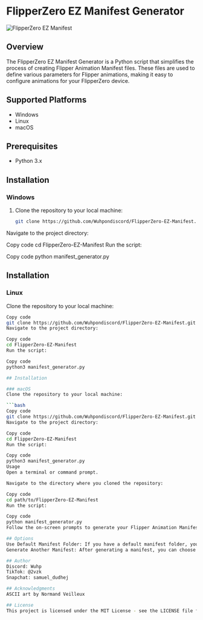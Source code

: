 # FlipperZero EZ Manifest Generator

![FlipperZero EZ Manifest](https://github.com/Wuhpondiscord/FlipperZero-EZ-Manifest/raw/main/flipperzero.png)

## Overview

The FlipperZero EZ Manifest Generator is a Python script that simplifies the process of creating Flipper Animation Manifest files. These files are used to define various parameters for Flipper animations, making it easy to configure animations for your FlipperZero device.

## Supported Platforms

- Windows
- Linux
- macOS

## Prerequisites

- Python 3.x

## Installation

### Windows

1. Clone the repository to your local machine:

   ```bash
   git clone https://github.com/Wuhpondiscord/FlipperZero-EZ-Manifest.git
Navigate to the project directory:


Copy code
cd FlipperZero-EZ-Manifest
Run the script:

Copy code
python manifest_generator.py

## Installation

### Linux
Clone the repository to your local machine:

```bash
Copy code
git clone https://github.com/Wuhpondiscord/FlipperZero-EZ-Manifest.git
Navigate to the project directory:

Copy code
cd FlipperZero-EZ-Manifest
Run the script:

Copy code
python3 manifest_generator.py

## Installation

### macOS
Clone the repository to your local machine:

```bash
Copy code
git clone https://github.com/Wuhpondiscord/FlipperZero-EZ-Manifest.git
Navigate to the project directory:

Copy code
cd FlipperZero-EZ-Manifest
Run the script:

Copy code
python3 manifest_generator.py
Usage
Open a terminal or command prompt.

Navigate to the directory where you cloned the repository:

Copy code
cd path/to/FlipperZero-EZ-Manifest
Run the script:

Copy code
python manifest_generator.py
Follow the on-screen prompts to generate your Flipper Animation Manifest files.

## Options
Use Default Manifest Folder: If you have a default manifest folder, you can choose to use it when prompted.
Generate Another Manifest: After generating a manifest, you can choose to generate another one.

## Author
Discord: Wuhp
TikTok: @2vzk
Snapchat: samuel_dudhej

## Acknowledgments
ASCII art by Normand Veilleux

## License
This project is licensed under the MIT License - see the LICENSE file for details.
